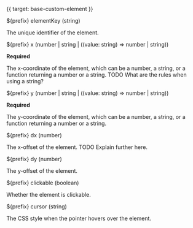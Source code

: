 {{ target: base-custom-element }}

${prefix} elementKey (string)

The unique identifier of the element.

${prefix} x (number | string | ((value: string) => number | string))

**Required**

The x-coordinate of the element, which can be a number, a string, or a function returning a number or a string. TODO What are the rules when using a string?

${prefix} y (number | string | ((value: string) => number | string))

**Required**

The y-coordinate of the element, which can be a number, a string, or a function returning a number or a string.

${prefix} dx (number)

The x-offset of the element. TODO Explain further here.

${prefix} dy (number)

The y-offset of the element.

${prefix} clickable (boolean)

Whether the element is clickable.

${prefix} cursor (string)

The CSS style when the pointer hovers over the element.